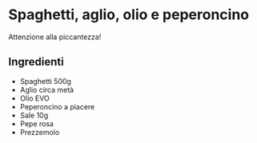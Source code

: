 # Spaghetti, aglio, olio e peperoncino

Attenzione alla piccantezza!

## Ingredienti

* Spaghetti 500g
* Aglio circa metà
* Olio EVO
* Peperoncino a piacere
* Sale 10g
* Pepe rosa
* Prezzemolo
